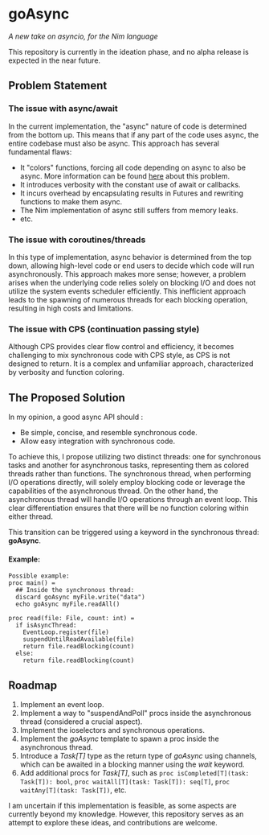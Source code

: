 # goAsync

_A new take on asyncio, for the Nim language_

This repository is currently in the ideation phase, and no alpha release is expected in the near future.

## Problem Statement

### The issue with async/await

In the current implementation, the "async" nature of code is determined from the bottom up. This means that if any part of the code uses async, the entire codebase must also be async. This approach has several fundamental flaws:

- It "colors" functions, forcing all code depending on async to also be async. More information can be found [here](https://journal.stuffwithstuff.com/2015/02/01/what-color-is-your-function/) about this problem.
- It introduces verbosity with the constant use of await or callbacks.
- It incurs overhead by encapsulating results in Futures and rewriting functions to make them async.
- The Nim implementation of async still suffers from memory leaks.
- etc.


### The issue with coroutines/threads

In this type of implementation, async behavior is determined from the top down, allowing high-level code or end users to decide which code will run asynchronously. This approach makes more sense; however, a problem arises when the underlying code relies solely on blocking I/O and does not utilize the system events scheduler efficiently. This inefficient approach leads to the spawning of numerous threads for each blocking operation, resulting in high costs and limitations.

### The issue with CPS (continuation passing style)

Although CPS provides clear flow control and efficiency, it becomes challenging to mix synchronous code with CPS style, as CPS is not designed to return. It is a complex and unfamiliar approach, characterized by verbosity and function coloring.

## The Proposed Solution

In my opinion, a good async API should :
- Be simple, concise, and resemble synchronous code.
- Allow easy integration with synchronous code.

To achieve this, I propose utilizing two distinct threads: one for synchronous tasks and another for asynchronous tasks, representing them as colored threads rather than functions. The synchronous thread, when performing I/O operations directly, will solely employ blocking code or leverage the capabilities of the asynchronous thread. On the other hand, the asynchronous thread will handle I/O operations through an event loop. This clear differentiation ensures that there will be no function coloring within either thread.

This transition can be triggered using a keyword in the synchronous thread: **goAsync**.

#### Example:
```
Possible example:
proc main() =
  ## Inside the synchronous thread:
  discard goAsync myFile.write("data")
  echo goAsync myFile.readAll()

proc read(file: File, count: int) =
  if isAsyncThread:
    EventLoop.register(file)
    suspendUntilReadAvailable(file)
    return file.readBlocking(count)
  else:
    return file.readBlocking(count)
```

## Roadmap

1. Implement an event loop.
2. Implement a way to "suspendAndPoll" procs inside the asynchronous thread (considered a crucial aspect).
3. Implement the ioselectors and synchronous operations.
4. Implement the *goAsync* template to spawn a proc inside the asynchronous thread.
5. Introduce a *Task[T]* type as the return type of *goAsync* using channels, which can be awaited in a blocking manner using the *wait* keyword.
6. Add additional procs for *Task[T]*, such as `proc isCompleted[T](task: Task[T]): bool`, `proc waitAll[T](task: Task[T]): seq[T]`, `proc waitAny[T](task: Task[T])`, etc.

I am uncertain if this implementation is feasible, as some aspects are currently beyond my knowledge. However, this repository serves as an attempt to explore these ideas, and contributions are welcome.

